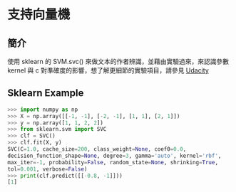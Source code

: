 # 支持向量機

## 簡介

使用 sklearn 的 SVM.svc() 來做文本的作者辨識，並藉由實驗過來，來認識參數 kernel 與 c 對準確度的影響，想了解更細節的實驗項目，請參見 [Udacity](https://classroom.udacity.com/courses/ud120/lessons/2252188570/concepts/30003287340923#)

## Sklearn Example

```python
>>> import numpy as np
>>> X = np.array([[-1, -1], [-2, -1], [1, 1], [2, 1]])
>>> y = np.array([1, 1, 2, 2])
>>> from sklearn.svm import SVC
>>> clf = SVC()
>>> clf.fit(X, y) 
SVC(C=1.0, cache_size=200, class_weight=None, coef0=0.0,
decision_function_shape=None, degree=3, gamma='auto', kernel='rbf',
max_iter=-1, probability=False, random_state=None, shrinking=True,
tol=0.001, verbose=False)
>>> print(clf.predict([[-0.8, -1]]))
[1]
```


